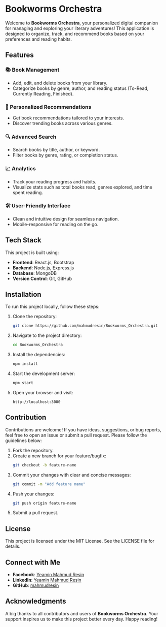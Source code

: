 # Bookworms Orchestra

Welcome to **Bookworms Orchestra**, your personalized digital companion for managing and exploring your literary adventures! This application is designed to organize, track, and recommend books based on your preferences and reading habits.

## Features

### 📚 Book Management
- Add, edit, and delete books from your library.
- Categorize books by genre, author, and reading status (To-Read, Currently Reading, Finished).

### 🌟 Personalized Recommendations
- Get book recommendations tailored to your interests.
- Discover trending books across various genres.

### 🔍 Advanced Search
- Search books by title, author, or keyword.
- Filter books by genre, rating, or completion status.

### 📈 Analytics
- Track your reading progress and habits.
- Visualize stats such as total books read, genres explored, and time spent reading.

### 🛠️ User-Friendly Interface
- Clean and intuitive design for seamless navigation.
- Mobile-responsive for reading on the go.

## Tech Stack

This project is built using:

- **Frontend**: React.js, Bootstrap
- **Backend**: Node.js, Express.js
- **Database**: MongoDB
- **Version Control**: Git, GitHub

## Installation

To run this project locally, follow these steps:

1. Clone the repository:
   ```bash
   git clone https://github.com/mahmudresin/Bookworms_Orchestra.git
   ```

2. Navigate to the project directory:
   ```bash
   cd Bookworms_Orchestra
   ```

3. Install the dependencies:
   ```bash
   npm install
   ```

4. Start the development server:
   ```bash
   npm start
   ```

5. Open your browser and visit:
   ```
   http://localhost:3000
   ```

## Contribution

Contributions are welcome! If you have ideas, suggestions, or bug reports, feel free to open an issue or submit a pull request. Please follow the guidelines below:

1. Fork the repository.
2. Create a new branch for your feature/bugfix:
   ```bash
   git checkout -b feature-name
   ```
3. Commit your changes with clear and concise messages:
   ```bash
   git commit -m "Add feature name"
   ```
4. Push your changes:
   ```bash
   git push origin feature-name
   ```
5. Submit a pull request.

## License

This project is licensed under the MIT License. See the LICENSE file for details.

## Connect with Me

- **Facebook**: [Yeamin Mahmud Resin](https://www.facebook.com/mahmudresin/)
- **LinkedIn**: [Yeamin Mahmud Resin](https://www.linkedin.com/in/yeamin-mahmud-19a726311/)
- **GitHub**: [mahmudresin](https://github.com/mahmudresin)

## Acknowledgments

A big thanks to all contributors and users of **Bookworms Orchestra**. Your support inspires us to make this project better every day. Happy reading!
